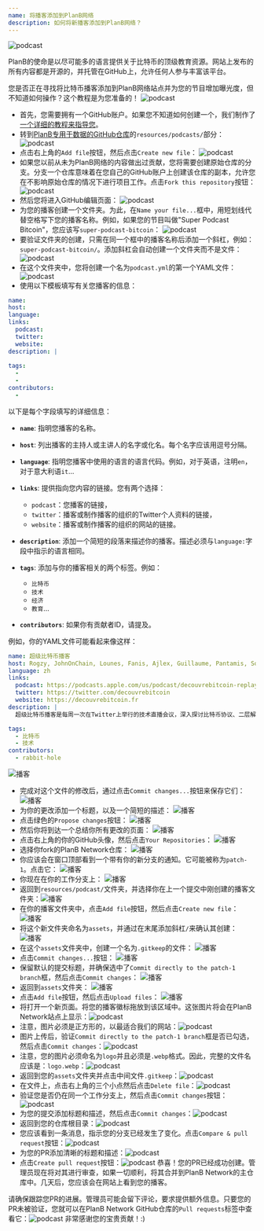 ```yaml
---
name: 将播客添加到PlanB网络
description: 如何将新播客添加到PlanB网络？
---
```

![podcast](assets/cover.webp)

PlanB的使命是以尽可能多的语言提供关于比特币的顶级教育资源。网站上发布的所有内容都是开源的，并托管在GitHub上，允许任何人参与丰富该平台。

您是否正在寻找将比特币播客添加到PlanB网络站点并为您的节目增加曝光度，但不知道如何操作？这个教程是为您准备的！
![podcast](assets/01.webp)
- 首先，您需要拥有一个GitHub账户。如果您不知道如何创建一个，我们制作了[一个详细的教程来指导您](https://planb.network/tutorials/others/contribution/create-github-account-a75fc39d-f0d0-44dc-9cd5-cd94aee0c07c)。
- 转到[PlanB专用于数据的GitHub仓库](https://github.com/PlanB-Network/bitcoin-educational-content/tree/dev/resources/podcasts)的`resources/podcasts/`部分：
![podcast](assets/02.webp)
- 点击右上角的`Add file`按钮，然后点击`Create new file`：
![podcast](assets/03.webp)
- 如果您以前从未为PlanB网络的内容做出过贡献，您将需要创建原始仓库的分支。分支一个仓库意味着在您自己的GitHub账户上创建该仓库的副本，允许您在不影响原始仓库的情况下进行项目工作。点击`Fork this repository`按钮：
![podcast](assets/04.webp)
- 然后您将进入GitHub编辑页面：
![podcast](assets/05.webp)
- 为您的播客创建一个文件夹。为此，在`Name your file...`框中，用短划线代替空格写下您的播客名称。例如，如果您的节目叫做"Super Podcast Bitcoin"，您应该写`super-podcast-bitcoin`：
![podcast](assets/06.webp)
- 要验证文件夹的创建，只需在同一个框中的播客名称后添加一个斜杠，例如：`super-podcast-bitcoin/`。添加斜杠会自动创建一个文件夹而不是文件：
![podcast](assets/07.webp)
- 在这个文件夹中，您将创建一个名为`podcast.yml`的第一个YAML文件：
![podcast](assets/08.webp)
- 使用以下模板填写有关您播客的信息：

```yaml
name: 
host: 
language: 
links:
  podcast: 
  twitter: 
  website: 
description: |
  
tags:
  - 
  - 
contributors:
  - 
```

以下是每个字段填写的详细信息：

- **`name`**: 指明您播客的名称。
- **`host`**: 列出播客的主持人或主讲人的名字或化名。每个名字应该用逗号分隔。
- **`language`**: 指明您播客中使用的语言的语言代码。例如，对于英语，注明`en`，对于意大利语`it`...

- **`links`**: 提供指向您内容的链接。您有两个选择：
	- `podcast`：您播客的链接，
	- `twitter`：播客或制作播客的组织的Twitter个人资料的链接，
	- `website`：播客或制作播客的组织的网站的链接。
- **`description`**: 添加一个简短的段落来描述你的播客。描述必须与`language:`字段中指示的语言相同。
- **`tags`**: 添加与你的播客相关的两个标签。例如：
    - `比特币`
    - `技术`
    - `经济`
    - `教育`...

- **`contributors`**: 如果你有贡献者ID，请提及。

例如，你的YAML文件可能看起来像这样：

```yaml
name: 超级比特币播客
host: Rogzy, JohnOnChain, Lounes, Fanis, Ajlex, Guillaume, Pantamis, Sosthene, Loic
language: zh
links:
  podcast: https://podcasts.apple.com/us/podcast/decouvrebitcoin-replay/id1693844092
  twitter: https://twitter.com/decouvrebitcoin
  website: https://decouvrebitcoin.fr
description: |
  超级比特币播客是每周一次在Twitter上举行的技术直播会议，深入探讨比特币协议、二层解决方案以及所有令人兴奋的事物。我们的主持人Lounes, Pantamis, Loïc和Sosthene将回答你的问题，并提供世界上最技术化的比特币展示。

tags:
  - 比特币
  - 技术
contributors:
  - rabbit-hole
```

![播客](assets/09.webp)

- 完成对这个文件的修改后，通过点击`Commit changes...`按钮来保存它们：
![播客](assets/10.webp)
- 为你的更改添加一个标题，以及一个简短的描述：
![播客](assets/11.webp)
- 点击绿色的`Propose changes`按钮：
![播客](assets/12.webp)
- 然后你将到达一个总结你所有更改的页面：
![播客](assets/13.webp)
- 点击右上角的你的GitHub头像，然后点击`Your Repositories`：
![播客](assets/14.webp)
- 选择你fork的PlanB Network仓库：
![播客](assets/15.webp)
- 你应该会在窗口顶部看到一个带有你的新分支的通知。它可能被称为`patch-1`。点击它：
![播客](assets/16.webp)
- 你现在在你的工作分支上：
![播客](assets/17.webp)
- 返回到`resources/podcast/`文件夹，并选择你在上一个提交中刚创建的播客文件夹：![播客](assets/18.webp)
- 在你的播客文件夹中，点击`Add file`按钮，然后点击`Create new file`：
![播客](assets/19.webp)
- 将这个新文件夹命名为`assets`，并通过在末尾添加斜杠`/`来确认其创建：
![播客](assets/20.webp)
- 在这个`assets`文件夹中，创建一个名为`.gitkeep`的文件：
![播客](assets/21.webp)
- 点击`Commit changes...`按钮：
![播客](assets/22.webp)
- 保留默认的提交标题，并确保选中了`Commit directly to the patch-1 branch`框，然后点击`Commit changes`：
![播客](assets/23.webp)
- 返回到`assets`文件夹：
![播客](assets/24.webp)
- 点击`Add file`按钮，然后点击`Upload files`：
![播客](assets/25.webp)
- 将打开一个新页面。将您的播客徽标拖放到该区域中。这张图片将会在PlanB Network站点上显示：![podcast](assets/26.webp)
- 注意，图片必须是正方形的，以最适合我们的网站：![podcast](assets/27.webp)
- 图片上传后，验证`Commit directly to the patch-1 branch`框是否已勾选，然后点击`Commit changes`：![podcast](assets/28.webp)
- 注意，您的图片必须命名为`logo`并且必须是`.webp`格式。因此，完整的文件名应该是：`logo.webp`：![podcast](assets/29.webp)
- 返回到您的`assets`文件夹并点击中间文件`.gitkeep`：![podcast](assets/30.webp)
- 在文件上，点击右上角的三个小点然后点击`Delete file`：![podcast](assets/31.webp)
- 验证您是否仍在同一个工作分支上，然后点击`Commit changes`按钮：![podcast](assets/32.webp)
- 为您的提交添加标题和描述，然后点击`Commit changes`：![podcast](assets/33.webp)
- 返回到您的仓库根目录：![podcast](assets/34.webp)
- 您应该看到一条消息，指示您的分支已经发生了变化。点击`Compare & pull request`按钮：![podcast](assets/35.webp)
- 为您的PR添加清晰的标题和描述：![podcast](assets/36.webp)
- 点击`Create pull request`按钮：![podcast](assets/37.webp)
恭喜！您的PR已经成功创建。管理员现在将对其进行审查，如果一切顺利，将其合并到PlanB Network的主仓库中。几天后，您应该会在网站上看到您的播客。

请确保跟踪您PR的进展。管理员可能会留下评论，要求提供额外信息。只要您的PR未被验证，您就可以在PlanB Network GitHub仓库的`Pull requests`标签中查看它：![podcast](assets/38.webp)
非常感谢您的宝贵贡献！:)
